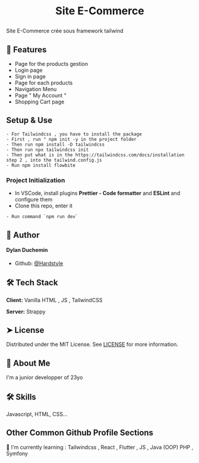 # <p align="center">Site E-Commerce</p>

Site E-Commerce crée sous framework tailwind

## 🧐 Features

- Page for the products gestion
- Login page
- Sign in page
- Page for each products
- Navigation Menu
- Page " My Account "
- Shopping Cart page

## Setup & Use

```
- For Tailwindcss , you have to install the package
- First , run " npm init -y in the project folder
- Then run npm install -D tailwindcss
- Then run npx tailwindcss init
- Then put what is in the https://tailwindcss.com/docs/installation step 2 , into the tailwind.config.js
- Run npm install flowbite
```

### Project Initialization

- In VSCode, install plugins **Prettier - Code formatter** and **ESLint** and configure them
- Clone this repo, enter it

```
- Run command `npm run dev`
```

## 🙇 Author

#### Dylan Duchemin

- Github: [@HardstyIe](https://github.com/HardstyIe)

## 🛠️ Tech Stack

**Client:** Vanilla HTML , JS , TailwindCSS

**Server:** Strappy

## ➤ License

Distributed under the MIT License. See [LICENSE](LICENSE) for more information.

## 🚀 About Me

I'm a junior developper of 23yo

## 🛠 Skills

Javascript, HTML, CSS...

## Other Common Github Profile Sections

🧠 I'm currently learning : Tailwindcss , React , Flutter , JS , Java (OOP) PHP , Symfony
